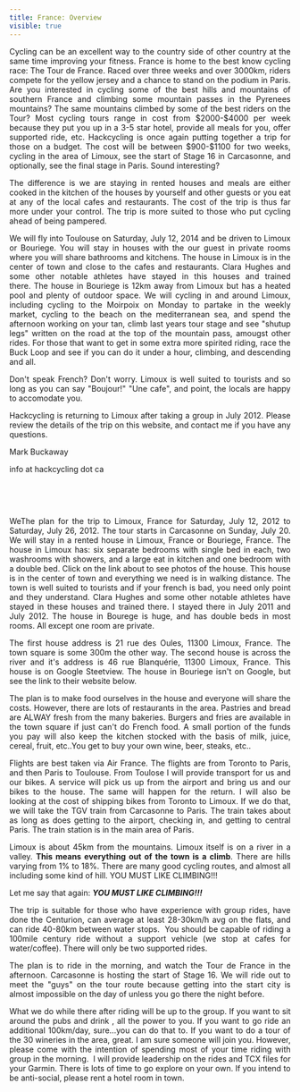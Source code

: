 ---title: France: Overviewvisible: true---<p style="text-align: justify;">
  Cycling can be an excellent way to the country side of other country at the same time improving your fitness. France is home to the best know cycling race: The Tour de France. Raced over three weeks and over 3000km, riders compete for the yellow jersey and a chance to stand on the podium in Paris. Are you interested in cycling some of the best hills and mountains of southern France and climbing some mountain passes in the Pyrenees mountains? The same mountains climbed by some of the best riders on the Tour? Most cycling tours range in cost from $2000-$4000 per week because they put you up in a 3-5 star hotel, provide all meals for you, offer supported ride, etc. Hackcycling is once again putting together a trip for those on a budget. The cost will be between $900-$1100 for two weeks, cycling in the area of Limoux, see the start of Stage 16 in Carcasonne, and optionally, see the final stage in Paris. Sound interesting?
</p>

<p style="text-align: justify;">
  The difference is we are staying in rented houses and meals are either cooked in the kitchen of the houses by yourself and other guests or you eat at any of the local cafes and restaurants. The cost of the trip is thus far more under your control. The trip is more suited to those who put cycling ahead of being pampered.
</p>

<p style="text-align: justify;">
  We will fly into Toulouse on Saturday, July 12, 2014 and be driven to Limoux or Bouriege. You will stay in houses with the our guest in private rooms where you will share bathrooms and kitchens. The house in Limoux is in the center of town and close to the cafes and restaurants.&nbsp;Clara Hughes and some other notable athletes have stayed in this houses and trained there.&nbsp;The house in Bouriege is 12km away from Limoux but has a heated pool and plenty of outdoor space. We will cycling in and around Limoux, including cycling to the Moirpoix on Monday to partake in the weekly market, cycling to the beach on the&nbsp;mediterranean sea, and spend the afternoon working on your tan, climb last years tour stage and see "shutup legs" written on the road at the top of the mountain pass, amougst other rides. For those that want to get in some extra more spirited riding, race the Buck Loop and see if you can do it under a hour, climbing, and descending and all.
</p>

<p style="text-align: justify;">
  Don't speak French? Don't worry. Limoux is well suited to tourists and so long as you can say "Boujour!" "Une cafe", and point, the locals are happy to accomodate you.
</p>

<p style="text-align: justify;">
  Hackcycling is returning to Limoux after taking a group in July 2012. Please review the details of the trip on this website, and contact me if you have any questions.
</p>

<p style="text-align: justify;">
  Mark Buckaway
</p>

<p style="text-align: justify;">
  info at hackcycling dot ca
</p>

<p style="text-align: justify;">
  &nbsp;
</p>

<p style="text-align: justify;">
  &nbsp;
</p>

<p style="text-align: justify;">
  WeThe plan for the trip to Limoux, France for Saturday, July 12, 2012 to Saturday, July 26, 2012. The tour starts in Carcasonne on Sunday, July 20. We will stay in a rented house in Limoux, France or Bouriege, France. The house in Limoux has: six separate bedrooms with single bed in each, two washrooms with showers, and a large eat in kitchen and one bedroom with a double bed. Click on the link about to see photos of the house. This house is in the center of town and everything we need is in walking distance. The town is well suited to tourists and if your french is bad, you need only point and they understand. Clara Hughes and some other notable athletes have stayed in these houses and trained there. I stayed there in July 2011 and July 2012. The house in Bourege is huge, and has double beds in most rooms. All except one room are private.
</p>

<p style="text-align: justify;">
  The first house address is 21 rue des Oules, 11300 Limoux, France. The town square is some 300m the other way. The second house is across the river and it's address is&nbsp;46 rue Blanquérie, 11300 Limoux, France. This house is on Google Steetview. The house in Bouriege isn't on Google, but see the link to their website below.
</p>

<p style="text-align: justify;">
  The plan is to make food ourselves in the house and everyone will share the costs. However, there are lots of restaurants in the area. Pastries and bread are ALWAY fresh from the many bakeries. Burgers and fries are available in the town square if just can't do French food. A small portion of the funds you pay will also keep the kitchen stocked with the basis of milk, juice, cereal, fruit, etc..You get to buy your own wine, beer, steaks, etc..
</p>

<p style="text-align: justify;">
  Flights are best taken via Air France. The flights are from Toronto to Paris, and then Paris to Toulouse. From Toulose I will provide transport for us and our bikes. A service will pick us up from the airport and bring us and our bikes to the house. The same will happen for the return. I will also be looking at the cost of shipping bikes from Toronto to Limoux. If we do that, we will take the TGV train from Carcasonne to Paris. The train takes about as long as does getting to the airport, checking in, and getting to central Paris. The train station is in the main area of Paris.
</p>

<p style="text-align: justify;">
  Limoux is about 45km from the mountains. Limoux itself is on a river in a valley.&nbsp;<strong>This means everything out of the town is a climb</strong>. There are hills varying from 1% to 18%. There are many good cycling routes, and almost all including some kind of hill. YOU MUST LIKE CLIMBING!!!
</p>

<p style="text-align: justify;">
  Let me say that again:&nbsp;<strong><em>YOU MUST LIKE CLIMBING!!!</em></strong>
</p>

<p style="text-align: justify;">
  The trip is suitable for those who have experience with group rides, have done the Centurion, can average at least 28-30km/h avg on the flats, and can ride 40-80km between water stops.&nbsp; You should be capable of riding a 100mile century ride without a support vehicle (we stop at cafes for water/coffee). There will only be two supported rides.
</p>

<p style="text-align: justify;">
  The plan is to ride in the morning, and watch the Tour de France in the afternoon. Carcasonne is hosting the start of Stage 16. We will ride out to meet the "guys" on the tour route because getting into the start city is almost impossible on the day of unless you go there the night before.
</p>

<p style="text-align: justify;">
  What we do while there after riding will be up to the group. If you want to sit around the pubs and drink , all the power to you. If you want to go ride an additional 100km/day, sure...you can do that to. If you want to do a tour of the 30 wineries in the area, great. I am sure someone will join you. However, please come with the intention of spending most of your time riding with group in the morning. &nbsp;I will provide leadership on the rides and TCX files for your Garmin. There is lots of time to go explore on your own. If you intend to be anti-social, please rent a hotel room in town.
</p>